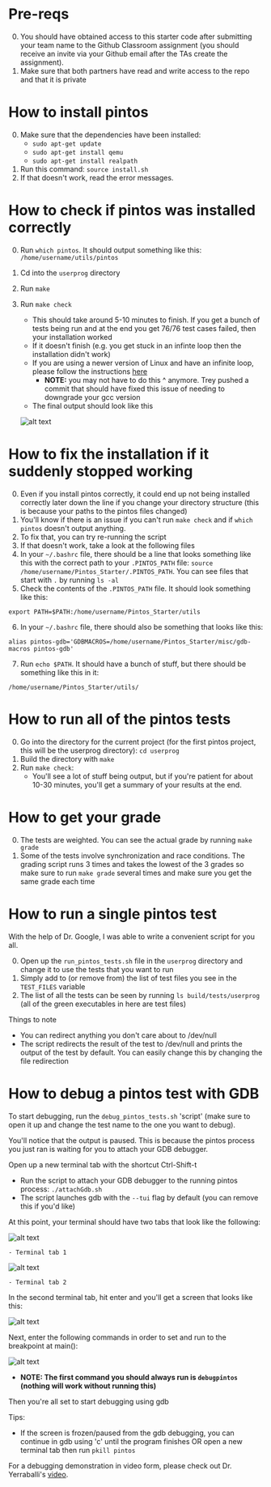 # Pre-reqs

0. You should have obtained access to this starter code after submitting your team name to the Github Classroom assignment (you should receive an invite via your Github email after the TAs create the assignment).
1. Make sure that both partners have read and write access to the repo and that it is private

# How to install pintos

0. Make sure that the dependencies have been installed:
   - `sudo apt-get update`
   - `sudo apt-get install qemu`
   - `sudo apt-get install realpath`
1. Run this command: `source install.sh`
2. If that doesn't work, read the error messages.

# How to check if pintos was installed correctly 

0. Run `which pintos`. It should output something like this: `/home/username/utils/pintos`
1. Cd into the `userprog` directory 
2. Run `make` 
3. Run `make check` 
   - This should take around 5-10 minutes to finish. If you get a bunch of tests being run and at the end you get 76/76 test cases failed, then your installation worked
   - If it doesn't finish (e.g. you get stuck in an infinte loop then the installation didn't work)
   - If you are using a newer version of Linux and have an infinite loop, please follow the instructions [here](https://github.com/justintemp/Pintos_Starter/blob/master/temp/PintosFixInfiniteLoop.md)
     - **NOTE:** you may not have to do this ^ anymore. Trey pushed a commit that should have fixed this issue of needing to downgrade your gcc version
   - The final output should look like this
   
   ![alt text](https://github.com/justintemp/Pintos_Starter/raw/master/temp/PintosInstallSucess.png "Wow I can't believe you failed all of the tests")
   
# How to fix the installation if it suddenly stopped working

0. Even if you install pintos correctly, it could end up not being installed correctly later down the line if you change your directory structure (this is because your paths to the pintos files changed)
1. You'll know if there is an issue if you can't run `make check` and if `which pintos` doesn't output anything.
2. To fix that, you can try re-running the script
3. If that doesn't work, take a look at the following files
4. In your `~/.bashrc` file, there should be a line that looks something like this with the correct path to your `.PINTOS_PATH` file: `source /home/username/Pintos_Starter/.PINTOS_PATH`. You can see files that start with `.` by running `ls -al`
5. Check the contents of the `.PINTOS_PATH` file. It should look something like this: 

`export PATH=$PATH:/home/username/Pintos_Starter/utils`

6. In your `~/.bashrc` file, there should also be something that looks like this: 

`alias pintos-gdb='GDBMACROS=/home/username/Pintos_Starter/misc/gdb-macros pintos-gdb'`

7. Run `echo $PATH`. It should have a bunch of stuff, but there should be something like this in it: 

`/home/username/Pintos_Starter/utils/`

# How to run all of the pintos tests

0. Go into the directory for the current project (for the first pintos project, this will be the userprog directory): `cd userprog`
1. Build the directory with `make`
2. Run `make check`:
   - You'll see a lot of stuff being output, but if you're patient for about 10-30 minutes, you'll get a summary of your results at the end.
   
# How to get your grade

0. The tests are weighted. You can see the actual grade by running `make grade`
1. Some of the tests involve synchronization and race conditions. The grading script runs 3 times and takes the lowest of the 3 grades so make sure to run `make grade` several times and make sure you get the same grade each time

# How to run a single pintos test

With the help of Dr. Google, I was able to write a convenient script for you all.

0. Open up the `run_pintos_tests.sh` file in the `userprog` directory and change it to use the tests that you want to run
1. Simply add to (or remove from) the list of test files you see in the `TEST_FILES` variable
2. The list of all the tests can be seen by running `ls build/tests/userprog` (all of the green executables in here are test files)

Things to note
   - You can redirect anything you don't care about to /dev/null
   - The script redirects the result of the test to /dev/null and prints the output of the test by default. You can easily change this by changing the file redirection

# How to debug a pintos test with GDB

To start debugging, run the `debug_pintos_tests.sh` 'script' (make sure to open it up and change the test name to the one you want to debug).

You'll notice that the output is paused. This is because the pintos process you just ran is waiting for you to attach your GDB debugger. 

Open up a new terminal tab with the shortcut Ctrl-Shift-t
   - Run the script to attach your GDB debugger to the running pintos process: `./attachGdb.sh`
   - The script launches gdb with the `--tui` flag by default (you can remove this if you'd like)

At this point, your terminal should have two tabs that look like the following:

   ![alt text](https://github.com/justintemp/Pintos_Starter/blob/master/temp/gdbdebugging_terminaltab1.png)
    
    - Terminal tab 1
    
   ![alt text](https://github.com/justintemp/Pintos_Starter/blob/master/temp/gdbdebugging_terminaltab2.png)
    
    - Terminal tab 2
   
In the second terminal tab, hit enter and you'll get a screen that looks like this:

   ![alt text](https://github.com/justintemp/Pintos_Starter/blob/master/temp/gdbdebugging_afterhitenter.png)

Next, enter the following commands in order to set and run to the breakpoint at main():

   ![alt text](https://github.com/justintemp/Pintos_Starter/blob/master/temp/gdbdebugging_breakatmain.png)
   
   - **NOTE: The first command you should always run is `debugpintos` (nothing will work without running this)**

Then you're all set to start debugging using gdb
   
Tips:

   - If the screen is frozen/paused from the gdb debugging, you can continue in gdb using 'c' until the program finishes OR open a new terminal tab then run `pkill pintos`

For a debugging demonstration in video form, please check out Dr. Yerraballi's [video](https://utexas.app.box.com/s/2r357h16t4xc1xeg3kva69i754ie18yf).
